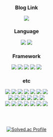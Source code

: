 <div align="center">
  
### Blog Link <br />
  <a href="https://7357.tistory.com/">
   <img src="https://img.shields.io/badge/Tistory-000000?style=for-the-badge&logo=tistory&logoColor=white">
  </a>
<br />
  
### Language <br />
 <img src="https://img.shields.io/badge/java-007396?style=for-the-badge&logo=java&logoColor=white">
 <img src="https://img.shields.io/badge/javascript-F7DF1E?style=for-the-badge&logo=javascript&logoColor=black">
  
### Framework <br />
  <img src="https://img.shields.io/badge/springboot-6DB33F?style=for-the-badge&logo=springboot&logoColor=white">
  <img src="https://img.shields.io/badge/spring-6DB33F?style=for-the-badge&logo=spring&logoColor=white">
  <img src="https://img.shields.io/badge/JPA-6DB33F?style=for-the-badge&logo=spring&logoColor=black">
  <img src="https://img.shields.io/badge/Spring%20Security-6DB33F?style=for-the-badge&logo=springsecurity&logoColor=white">
  <img src="https://img.shields.io/badge/react-61DAFB?style=for-the-badge&logo=react&logoColor=black">
  
### etc
  <img src="https://img.shields.io/badge/Spring%20RestDocs-6DB33F?style=for-the-badge&logo=springboot&logoColor=white">
  <img src="https://img.shields.io/badge/JWT-000000?style=for-the-badge&logo=jsonwebtokens&logoColor=white">
  <img src="https://img.shields.io/badge/Querydsl-232F3E?style=for-the-badge&logo=springboot&logoColor=white">
  <img src="https://img.shields.io/badge/socket.io-010101?style=for-the-badge&logo=socket.io&logoColor=white">
  <img src="https://img.shields.io/badge/MySQL-4479A1?style=for-the-badge&logo=mysql&logoColor=white">
  <img src="https://img.shields.io/badge/Redis-DC382D?style=for-the-badge&logo=redis&logoColor=white">
    <img src="https://img.shields.io/badge/Intellij-000000?style=for-the-badge&logo=intellijidea&logoColor=white">
  <br />
  <img src="https://img.shields.io/badge/Amazon%20RDS-527FFF?style=for-the-badge&logo=amazonrds&logoColor=white">
  <img src="https://img.shields.io/badge/NGINX-009639?style=for-the-badge&logo=nginx&logoColor=white">
  <img src="https://img.shields.io/badge/Amazon%20S3-009639?style=for-the-badge&logo=amazons3&logoColor=white">
  <img src="https://img.shields.io/badge/Amazon%20EC2-FF9900?style=for-the-badge&logo=redux&logoColor=white">
  <img src="https://img.shields.io/badge/Github%20Action-2088FF?style=for-the-badge&logo=githubaction&logoColor=white">
  <img src="https://img.shields.io/badge/VScode-007ACC?style=for-the-badge&logo=visualstudiocode&logoColor=white">
  <br />
  <img src="https://img.shields.io/badge/Redux-764ABC?style=for-the-badge&logo=redux&logoColor=white">
  <img src="https://img.shields.io/badge/Sass-CC6699?style=for-the-badge&logo=sasss&logoColor=white">
  <img src="https://img.shields.io/badge/React%20Router-CA4245?style=for-the-badge&logo=reactrouter&logoColor=white">
  <img src="https://img.shields.io/badge/html5-E34F26?style=for-the-badge&logo=html5&logoColor=white">
  <img src="https://img.shields.io/badge/css-1572B6?style=for-the-badge&logo=css3&logoColor=white">
  <img src="https://img.shields.io/badge/Ant%20Design-0170FE?style=for-the-badge&logo=antdesign&logoColor=white">
  <img src="https://img.shields.io/badge/styled%20components-DB7093?style=for-the-badge&logo=styledcomponents&logoColor=white">
  <br />
 
  <br /><br />
  
  [![Solved.ac Profile](http://mazassumnida.wtf/api/v2/generate_badge?boj=pud1251)](https://solved.ac/pud1251/)
  
  
</div>
